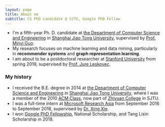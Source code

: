 ```yaml
---
layout: page
title: About me
subtitle: CS PhD candidate @ SJTU, Google PhD Fellow
---
```


- I'm a fifth-year Ph. D. candidate at [the Department of Computer Science and Engineering](http://www.cs.sjtu.edu.cn/en/) in [Shanghai Jiao Tong University](http://en.sjtu.edu.cn), supervised by [Prof. Minyi Guo](http://www.cs.sjtu.edu.cn/~guo-my/).
- My research focuses on machine learning and data mining, particularly in **recommender systems** and **graph representation learning**.
- I am about to be a postdoctoral researcher at [Stanford University](https://www.stanford.edu/) from spring 2019, supervised by [Prof. Jure Leskovec](https://cs.stanford.edu/people/jure/).


### My history
- I received the B.E. degree in 2014 at [the Department of Computer Science and Engineering](http://www.cs.sjtu.edu.cn/en/) in [Shanghai Jiao Tong University]((http://en.sjtu.edu.cn)), where I was a member of the 2010 [ACM Class](https://acm.sjtu.edu.cn/home), now part of [Zhiyuan College](http://zhiyuan.sjtu.edu.cn/) in SJTU.
- I was a full-time intern at [Microsoft Research Asia](https://www.microsoft.com/en-us/research/lab/microsoft-research-asia/) from September 2016 to September 2018, supervised by [Dr. Xing Xie](https://www.microsoft.com/en-us/research/people/xingx/).
- I won [Google PhD Fellowship](https://ai.google/research/outreach/phd-fellowship/recipients/), National Scholarship, and Tang Lixin Scholarship in 2018.
